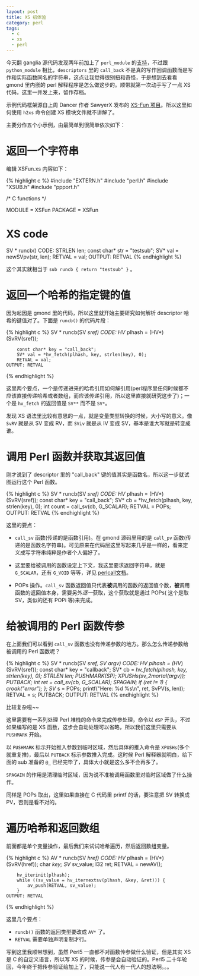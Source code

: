 ```yaml
---
layout: post
title: XS 初体验
category: perl
tags:
  - c
  - xs
  - perl
---
```


今天翻 ganglia 源代码发现两年前加上了 `perl_module` 的[支持](http://t.cn/Rvwav9T)，不过跟 `python_module` 相比，`descriptors` 里的 `call_back` 不是真的写作回调函数而是写作和实际函数同名的字符串，这点让我觉得很别扭和奇怪，于是想到去看看 gmond 里内嵌的 perl 解释程序是怎么做这步的。顺带就第一次动手写了一点 XS 代码，这里一并发上来，留作存档。

示例代码框架源自上周 Dancer 作者 SawyerX 发布的 [XS-Fun 项目](https://github.com/xsawyerx/xs-fun)。所以这里如何使用 `h2xs` 命令创建 XS 模块文件就不讲解了。

主要分作五个小示例，由最简单到很简单依次如下：

返回一个字符串
======================

编辑 XSFun.xs 内容如下：

{% highlight c %}
#include "EXTERN.h"
#include "perl.h"
#include "XSUB.h"
#include "ppport.h"

/* C functions */

MODULE = XSFun		PACKAGE = XSFun		

# XS code

SV *
runcb()
    CODE:
        STRLEN len;
        const char* str = "testsub";
        SV* val = newSVpv(str, len);
        RETVAL = val;
    OUTPUT: RETVAL
{% endhighlight %}

这个其实就相当于 `sub runcb { return "testsub" }` 。

返回一个哈希的指定键的值
==========================

因为起因是 gmond 里的代码，所以这里就开始主要研究如何解析 descriptor 哈希的键值对了。下面是 `runcb()` 的代码片段：

{% highlight c %}
SV *
runcb(SV *sref)
    CODE:
        HV* plhash = (HV*)(SvRV(sref));

        const char* key = "call_back";
        SV* val = *hv_fetch(plhash, key, strlen(key), 0);
        RETVAL = val;
    OUTPUT: RETVAL
{% endhighlight %}

这里两个要点，一个是传递进来的哈希引用如何解引用(perl程序里任何时候都不应该直接传递哈希或者数组，而应该传递引用，所以这里直接就研究这步了)；一个是 `hv_fetch` 的返回值是 `SV**` 而不是 `SV*`。

发现 XS 语法里比较有意思的一点，就是变量类型转换的时候，大小写的意义。像 `SvRV` 就是从 SV 变成 RV，而 `SViv` 就是从 IV 变成 SV，基本是谁大写就是转变成谁。

调用 Perl 函数并获取其返回值
=============================

刚才说到了 descriptor 里的 "call_back" 键的值其实是函数名，所以这一步就试图运行这个 Perl 函数。

{% highlight c %}
SV *
runcb(SV *sref)
    CODE:
        HV* plhash = (HV*)(SvRV(sref));
        const char* key = "call_back";
        SV* cb = *hv_fetch(plhash, key, strlen(key), 0);
        int count = call_sv(cb, G_SCALAR);
        RETVAL = POPs;
    OUTPUT: RETVAL
{% endhighlight %}

这里的要点：

* `call_sv` 函数(传递的是函数引用)。在 gmond 源码里用的是 `call_pv` 函数(传递的是函数名字符串)。可见原来在代码层这里写起来几乎是一样的，看来定义成写字符串纯粹是作者个人偏好了。

* 这里要给被调用的函数设定上下文，我这里要求返回字符串，就是 `G_SCALAR`，还有 `G_VOID` 等等，详见 [perlcall文档](perldoc.perl.org/perlcall.html)。

* POPs 操作。`call_sv` 函数返回值只代表**被**调用的函数的返回值个数，**被**调用函数的返回值本身，需要另外*逐一*获取，这个获取就是通过 POPs( 这个是取SV，类似的还有 POPi 等)来完成。

给被调用的 Perl 函数传参
==========================

在上面我们可以看到 `call_sv` 函数也没有传递参数的地方。那么怎么传递参数给被调用的 Perl 函数呢？

{% highlight c %}
SV *
runcb(SV *sref, SV *argv)
    CODE:
        HV* plhash = (HV*)(SvRV(sref));
        const char* key = "callback";
        SV* cb = *hv_fetch(plhash, key, strlen(key), 0);
        STRLEN len;
        PUSHMARK(SP);
        XPUSHs(sv_2mortal(argv));
        PUTBACK;
        int ret = call_sv(cb, G_SCALAR);
        SPAGAIN;
        if (ret != 1) {
            croak("error");
        };
        SV* s = POPs;
        printf("Here: %d %s\n", ret, SvPV(s, len));
        RETVAL = s;
        PUTBACK;
    OUTPUT: RETVAL
{% endhighlight %}

比较复杂啦~~

这里需要有一系列处理 Perl 堆栈的命令来完成传参处理，命令以 `dSP` 开头，不过如果编写的是 XS 函数，这步会自动处理可以省略，所以我们这里只需要从 `PUSHMARK` 开始。

以 `PUSHMARK` 标示开始推入参数到临时区域，然后具体的推入命令是 `XPUSHs`(多个就重复推)，最后以 `PUTBACK` 标示参数推入完成。这时候 Perl 解释器就明白，给下面的 sub 准备的 `@_` 已经完毕了，具体大小就是这么多不会再多了。

`SPAGAIN` 的作用是清理临时区域，因为说不准被调用函数里对临时区域做了什么操作。

同样是 POPs 取出，这里如果直接在 C 代码里 printf 的话，要注意把 SV 转换成 PV，否则是看不对的。

遍历哈希和返回数组
=====================

前面都是单个变量操作，最后我们来试试哈希遍历，然后返回数组变量。

{% highlight c %}
AV *
runcb(SV *href)
    CODE:
        HV* plhash = (HV*)(SvRV(href));
        char *key;
        SV* sv_value;
        I32 ret;
        RETVAL = newAV();
 
        hv_iterinit(plhash);
        while ((sv_value = hv_iternextsv(plhash, &key, &ret))) {
            av_push(RETVAL, sv_value);
        }
    OUTPUT: RETVAL
{% endhighlight %}

这里几个要点：

* `runcb()` 函数的返回类型要改成 `AV*` 了。
* `RETVAL` 需要单独声明复制才行。

写到这里我顺带想到，虽然 Perl5 一直都不对函数传参做什么验证，但是其实 XS 是 C 的自定义语言，所以写 XS 的时候，传参是会自动验证的。Perl5 二十年轮回，今年终于把传参验证给加上了，只能说一代人有一代人的想法啊。。。

